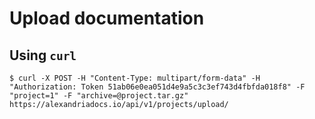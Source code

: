 # Upload documentation

## Using `curl`

```shell
$ curl -X POST -H "Content-Type: multipart/form-data" -H "Authorization: Token 51ab06e0ea051d4e9a5c3c3ef743d4fbfda018f8" -F "project=1" -F "archive=@project.tar.gz" https://alexandriadocs.io/api/v1/projects/upload/
```
